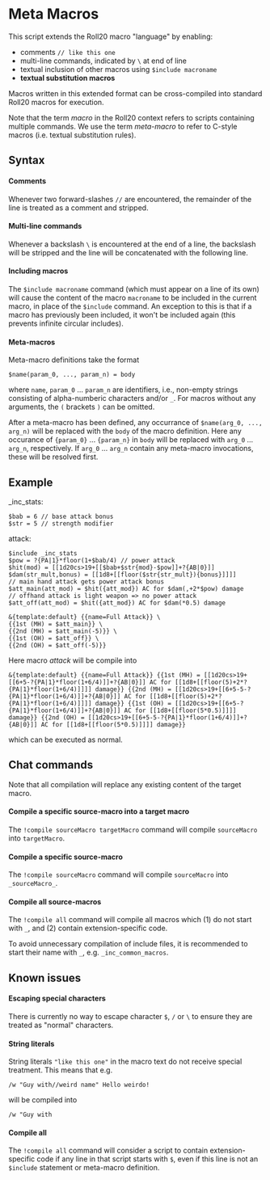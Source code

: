 # Meta Macros

This script extends the Roll20 macro "language" by enabling:

* comments `// like this one`
* multi-line commands, indicated by `\` at end of line
* textual inclusion of other macros using `$include macroname`
* **textual substitution macros**

Macros written in this extended format can be cross-compiled into standard Roll20 macros for execution.

Note that the term *macro* in the Roll20 context refers to scripts containing multiple commands.
We use the term *meta-macro* to refer to C-style macros (i.e. textual substitution rules).

## Syntax

#### Comments

Whenever two forward-slashes `//` are encountered, the remainder of the line is treated as a comment and stripped.

#### Multi-line commands

Whenever a backslash `\` is encountered at the end of a line, the backslash will be stripped and the line will be concatenated with the following line.

#### Including macros

The `$include macroname` command (which must appear on a line of its own) will cause the content of the macro `macroname` to be included in the current macro, in place of the `$include` command.
An exception to this is that if a macro has previously been included, it won't be included again (this prevents infinite circular includes).

#### Meta-macros

Meta-macro definitions take the format

```
$name(param_0, ..., param_n) = body
```

where `name`, `param_0` ... `param_n` are identifiers, i.e., non-empty strings consisting of alpha-numberic characters and/or `_`.
For macros without any arguments, the `(` brackets `)` can be omitted.

After a meta-macro has been defined, any occurrance of `$name(arg_0, ..., arg_n)` will be replaced with the `body` of the macro definition.
Here any occurance of `{param_0}` ... `{param_n}` in `body` will  be replaced with `arg_0` ... `arg_n`, respectively.
If `arg_0` ... `arg_n` contain any meta-macro invocations, these will be resolved first.

## Example

\_inc\_stats:

```
$bab = 6 // base attack bonus
$str = 5 // strength modifier
```

attack:

```
$include _inc_stats
$pow = ?{PA|1}*floor(1+$bab/4) // power attack
$hit(mod) = [[1d20cs>19+[[$bab+$str{mod}-$pow]]+?{AB|0}]]
$dam(str_mult,bonus) = [[1d8+[[floor($str{str_mult}){bonus}]]]]
// main hand attack gets power attack bonus
$att_main(att_mod) = $hit({att_mod}) AC for $dam(,+2*$pow) damage
// offhand attack is light weapon => no power attack
$att_off(att_mod) = $hit({att_mod}) AC for $dam(*0.5) damage

&{template:default} {{name=Full Attack}} \
{{1st (MH) = $att_main}} \
{{2nd (MH) = $att_main(-5)}} \
{{1st (OH) = $att_off}} \
{{2nd (OH) = $att_off(-5)}}
```

Here macro *attack* will be compile into

```
&{template:default} {{name=Full Attack}} {{1st (MH) = [[1d20cs>19+[[6+5-?{PA|1}*floor(1+6/4)]]+?{AB|0}]] AC for [[1d8+[[floor(5)+2*?{PA|1}*floor(1+6/4)]]]] damage}} {{2nd (MH) = [[1d20cs>19+[[6+5-5-?{PA|1}*floor(1+6/4)]]+?{AB|0}]] AC for [[1d8+[[floor(5)+2*?{PA|1}*floor(1+6/4)]]]] damage}} {{1st (OH) = [[1d20cs>19+[[6+5-?{PA|1}*floor(1+6/4)]]+?{AB|0}]] AC for [[1d8+[[floor(5*0.5)]]]] damage}} {{2nd (OH) = [[1d20cs>19+[[6+5-5-?{PA|1}*floor(1+6/4)]]+?{AB|0}]] AC for [[1d8+[[floor(5*0.5)]]]] damage}}
```

which can be executed as normal.

## Chat commands

Note that all compilation will replace any existing content of the target macro.

#### Compile a specific source-macro into a target macro

The `!compile sourceMacro targetMacro` command will compile `sourceMacro` into `targetMacro`.

#### Compile a specific source-macro

The `!compile sourceMacro` command will compile `sourceMacro` into `_sourceMacro_`.

#### Compile all source-macros

The `!compile all` command will compile all macros which (1) do not start with `_`, and (2) contain extension-specific code.

To avoid unnecessary compilation of include files, it is recommended to start their name with `_`, e.g. `_inc_common_macros`.

## Known issues

#### Escaping special characters

There is currently no way to escape character `$`, `/` or `\` to ensure they are treated as "normal" characters.

#### String literals

String literals `"like this one"` in the macro text do not receive special treatment. This means that e.g.

```
/w "Guy with//weird name" Hello weirdo!
```

will be compiled into

```
/w "Guy with
```

#### Compile all

The `!compile all` command will consider a script to contain extension-specific code if any line in that script starts with `$`,
even if this line is not an `$include` statement or meta-macro definition.
